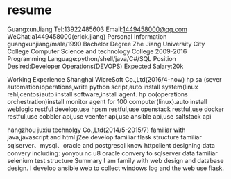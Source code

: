 # resume
GuangxunJiang
Tel:13922485603
Email:1449458000@qq.com
WeChat:a1449458000(erick.jiang)
Personal Information
guangxunjiang/male/1990
Bachelor Degree
        Zhe Jiang University City College
        Computer Science and technology College
        2009-2016
Programming Language:python/shell/java/C#/SQL
Position Desired:Developer Operations(DEVOPS)
Expected Salary:20k

Working Experience
Shanghai WicreSoft Co.,Ltd(2016/4-now)
hp sa (sever automation)operations,write python script,auto install system(linux rehl,centos)auto install software,install agent.
hp oo(operations orchestration)install monitor agent for 100 computer(linux).auto install weblogic
restful develop,use hpsm restful,use openstack restful,use docker restful,use cobbler api,use vcenter api,use ansible api,use saltstack api

hangzhou juxiu technolgy Co.,Ltd(2014/5-2015/7)
familiar with java,javascript and html
j2ee develop
familiar flask structure
familiar sqlserver、mysql、oracle and postgresql
know httpclient
designing data convery including:
      yonyou nc u8 oracle convery to sqlserver data 
familiar selenium test structure
Summary
I am family with web design and database design.
I develop ansible web to collect windows log and the web use flask.

